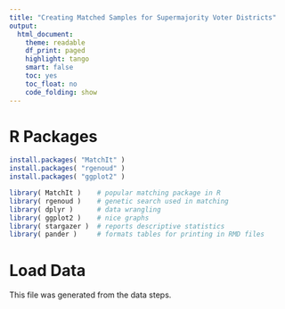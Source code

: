 ```yaml
---
title: "Creating Matched Samples for Supermajority Voter Districts"
output:
  html_document:
    theme: readable
    df_print: paged
    highlight: tango
    smart: false
    toc: yes
    toc_float: no
    code_folding: show
---
```












# R Packages



```r
install.packages( "MatchIt" )
install.packages( "rgenoud" )
install.packages( "ggplot2" )
```



```r
library( MatchIt )    # popular matching package in R
library( rgenoud )    # genetic search used in matching 
library( dplyr )      # data wrangling 
library( ggplot2 )    # nice graphs 
library( stargazer )  # reports descriptive statistics 
library( pander )     # formats tables for printing in RMD files  
```



# Load Data

This file was generated from the data steps. 




































